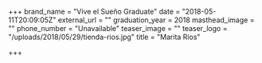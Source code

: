 +++
brand_name = "Vive el Sueño Graduate"
date = "2018-05-11T20:09:05Z"
external_url = ""
graduation_year = 2018
masthead_image = ""
phone_number = "Unavailable"
teaser_image = ""
teaser_logo = "/uploads/2018/05/29/tienda-rios.jpg"
title = "Marita Rios"

+++
